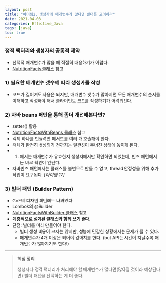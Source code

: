 ```yaml
---
layout: post
title: "아이템2. 생성자에 매개변수가 많다면 빌더를 고려하라"
date: 2021-04-03
categories: Effective_Java
tags: [java]
toc: true
---
```


### 정적 팩터리와 생성자의 공통적 제약
- 선택적 매개변수가 많을 때 적절히 대응하기가 어렵다.
- [NutritionFacts 클래스](NutritionFactsWithConstructor.java) 참고

### 1) 필요한 매개변수 갯수에 따라 생성자를 작성
- 코드가 길어져도 사용은 되지만, 매개변수 갯수가 많아지면 모든 매개변수의 순서를 이해하고 작성해야 해서 클라이언트 코드를 작성하기가 어려워진다.

### 2) 자바 beans 패턴을 통해 좀더 개선해본다면?
- setter() 활용
- [NutritionFactsWithBeans 클래스](NutritionFactsWithBeans.java) 참고
- 객체 하나를 만들려면 메서드를 여러 개 호출해야 한다.
- 객체가 완전히 생성되기 전까지는 일관성이 무너진 상태에 놓이게 된다.
- 1) 에서는 매개변수가 유효한지 생성자에서만 확인하면 되었는데, 빈즈 패턴에서는 바로 확인이 안된다.
- 자바빈즈 패턴에서는 클래스를 불변으로 만들 수 없고, thread 안정성을 위해 추가 작업이 요구된다. *[아이템 17]*

### 3) 빌더 패턴 (**Builder Pattern**)
- GoF의 디자인 패턴에도 나와있다.
- Lombok의 @Builder
- [NutritionFactsWithBuilder 클래스](NutritionFactsWithBuilder.java) 참고
- **계층적으로 설계된 클래스와 함께 쓰기 좋다.**
- 단점: 빌더를 미리 만들어야 한다.
  - 빌더 생성 비용이 크지는 않지만, 성능에 민감한 상황에서는 문제가 될 수 있다.
  - 매개변수가 4개 이상은 되어야 값어치를 한다. (but API는 시간이 지날수록 매개변수가 많아지기도 한다!)

---

> **핵심 정리**
>
> 생성자나 정적 팩터리가 처리해야 할 매개변수가 많다면(많아질 것이라 예상된다면) 빌더 패턴을 선택하는 게 더 좋다.